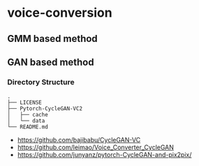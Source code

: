 # voice-conversion

## GMM based method

## GAN based method

### Directory Structure
```
.
├── LICENSE
├── Pytorch-CycleGAN-VC2
│   ├── cache
│   └── data
└── README.md
```

- https://github.com/bajibabu/CycleGAN-VC
- https://github.com/leimao/Voice_Converter_CycleGAN
- https://github.com/junyanz/pytorch-CycleGAN-and-pix2pix/


